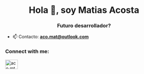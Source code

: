 <h1 align="center">Hola 👋, soy Matias Acosta</h1>
<h3 align="center">Futuro desarrollador?</h3>

- 📫 Contacto: **aco.mat@outlook.com**

<h3 align="left">Connect with me:</h3>
<p align="left">
<a href="https://instagram.com/aco.mty" target="blank"><img align="center" src="https://raw.githubusercontent.com/rahuldkjain/github-profile-readme-generator/master/src/images/icons/Social/instagram.svg" alt="aco.mty" height="30" width="40" /></a>
</p>

